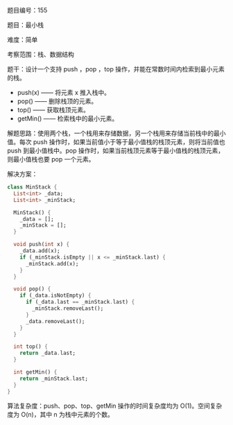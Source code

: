 题目编号：155

题目：最小栈

难度：简单

考察范围：栈、数据结构

题干：设计一个支持 push ，pop ，top 操作，并能在常数时间内检索到最小元素的栈。

- push(x) —— 将元素 x 推入栈中。
- pop() —— 删除栈顶的元素。
- top() —— 获取栈顶元素。
- getMin() —— 检索栈中的最小元素。

解题思路：使用两个栈，一个栈用来存储数据，另一个栈用来存储当前栈中的最小值。每次 push 操作时，如果当前值小于等于最小值栈的栈顶元素，则将当前值也 push 到最小值栈中。pop 操作时，如果当前栈顶元素等于最小值栈的栈顶元素，则最小值栈也要 pop 一个元素。

解决方案：

```dart
class MinStack {
  List<int> _data;
  List<int> _minStack;

  MinStack() {
    _data = [];
    _minStack = [];
  }

  void push(int x) {
    _data.add(x);
    if (_minStack.isEmpty || x <= _minStack.last) {
      _minStack.add(x);
    }
  }

  void pop() {
    if (_data.isNotEmpty) {
      if (_data.last == _minStack.last) {
        _minStack.removeLast();
      }
      _data.removeLast();
    }
  }

  int top() {
    return _data.last;
  }

  int getMin() {
    return _minStack.last;
  }
}
```

算法复杂度：push、pop、top、getMin 操作的时间复杂度均为 O(1)。空间复杂度为 O(n)，其中 n 为栈中元素的个数。